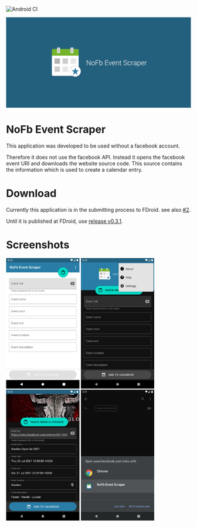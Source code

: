![Android CI](https://github.com/akaessens/NoFbEventScraper/workflows/Android%20CI/badge.svg)

<img src="https://github.com/akaessens/NoFbEventScraper/raw/master/fastlane/metadata/android/en-US/images/featureGraphic.png" alt="Feature Graphic" width="max-width">

# NoFb Event Scraper

This application was developed to be used without a facebook account.

Therefore it does not use the facebook API.
Instead it opens the facebook event URI and downloads the website source code.
This source contains the information which is used to create a calendar entry.

# Download
Currently this application is in the submitting process to FDroid. see also [#2](/../../issues/2).

Until it is published at FDroid, use [release v0.3.1](https://github.com/akaessens/NoFbEventScraper/releases/download/v0.3.1/app-release.apk).

# Screenshots

<img src="https://github.com/akaessens/NoFbEventScraper/raw/master/fastlane/metadata/android/en-US/images/phoneScreenshots/1.png" alt="Screenshot 1" width="200"> <img src="https://github.com/akaessens/NoFbEventScraper/raw/master/fastlane/metadata/android/en-US/images/phoneScreenshots/2.png" alt="Screenshot 2" width="200"> <img src="https://github.com/akaessens/NoFbEventScraper/raw/master/fastlane/metadata/android/en-US/images/phoneScreenshots/3.png" alt="Screenshot 3" width="200"> <img src="https://github.com/akaessens/NoFbEventScraper/raw/master/fastlane/metadata/android/en-US/images/phoneScreenshots/4.png" alt="Screenshot 4" width="200">
